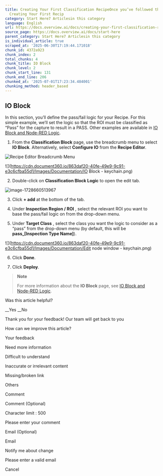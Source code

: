 ```yaml
---
title: Creating Your First Classification RecipeOnce you’ve followed the steps in
  Creating Your First Recip
category: Start Here7 Articlesin this category
language: English
url: https://docs.overview.ai/docs/creating-your-first-classification-recipe
source_page: https://docs.overview.ai/docs/start-here
parent_category: Start Here7 Articlesin this category
is_individual_article: true
scraped_at: '2025-06-30T17:19:44.171018'
chunk_id: 4372a923
chunk_index: 2
total_chunks: 4
chunk_title: IO Block
chunk_level: 2
chunk_start_line: 131
chunk_end_line: 206
chunked_at: '2025-07-01T17:23:34.484001'
chunking_method: header_based
---
```


## IO Block

In this section, you’ll define the pass/fail logic for your Recipe. For this simple example, we’ll set the logic so that the ROI must be classified as “Pass” for the capture to result in a PASS. Other examples are available in [IO Block and Node-RED Logic](/docs/io-and-node-red-logic).

  1. From the **Classification Block** page, use the breadcrumb menu to select **IO Block**. Alternatively, select **Configure IO** from the **Recipe Editor**.

![Recipe Editor Breadcrumb Menu](https://cdn.document360.io/863daf20-40fe-49e9-9c91-e3c6cfba55d1/Images/Documentation/Recipe%20Editor%20Breadcrumb%20Menu.png)

![](https://cdn.document360.io/863daf20-40fe-49e9-9c91-e3c6cfba55d1/Images/Documentation/IO Block - keychain.png)

  2. Double-click on **Classification Block Logic** to open the edit tab.

![image-1728660513967](https://cdn.document360.io/863daf20-40fe-49e9-9c91-e3c6cfba55d1/Images/Documentation/image-1728660513967.png)

  3. Click **\+ add** at the bottom of the tab.  


  4. Under **Inspection Region / ROI** , select the relevant ROI you want to base the pass/fail logic on from the drop-down menu.  


  5. Under **Target Class** , select the class you want the logic to consider as a “pass” from the drop-down menu \(by default, this will be **pass\_\[Inspection Type Name\]**\).

![](https://cdn.document360.io/863daf20-40fe-49e9-9c91-e3c6cfba55d1/Images/Documentation/Edit node window - keychain.png)

  6. Click **Done**.  


  7. Click **Deploy**.




> **Note**
> 
> For more information about the **IO Block** page, see [IO Block and Node-RED Logic](/docs/io-and-node-red-logic).

Was this article helpful?

__Yes __No

Thank you for your feedback\! Our team will get back to you

How can we improve this article?

Your feedback

Need more information

Difficult to understand

Inaccurate or irrelevant content

Missing/broken link

Others

Comment

Comment \(Optional\)

Character limit : 500

Please enter your comment

Email \(Optional\)

Email

Notify me about change  


Please enter a valid email

Cancel
